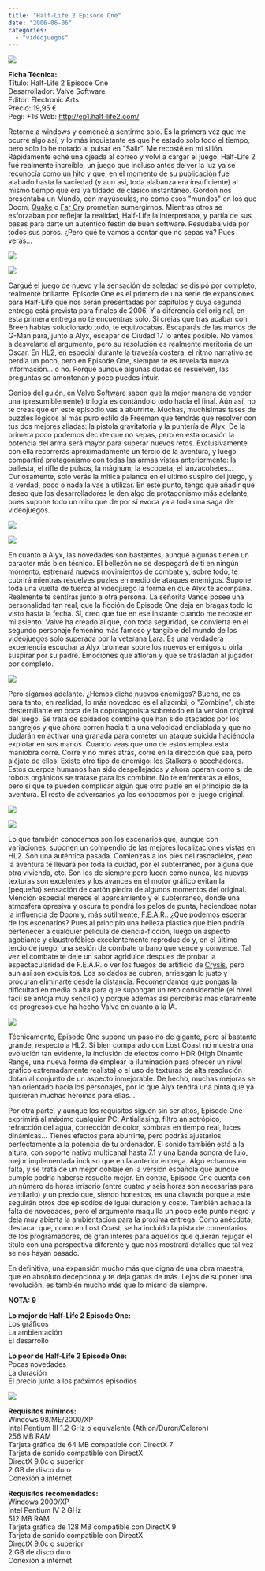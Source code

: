 ```yaml
---
title: "Half-Life 2 Episode One"
date: "2006-06-06"
categories: 
  - "videojuegos"
---
```


![](images/half-life-2-episode-one.jpg)

**Ficha Técnica:**  
Título: Half-Life 2 Episode One  
Desarrollador: Valve Software  
Editor: Electronic Arts  
Precio: 19,95 €  
Pegi: +16 Web: http://ep1.half-life2.com/

Retorne a windows y comencé a sentirme solo. Es la primera vez que me ocurre algo así, y lo más inquietante es que he estado solo todo el tiempo, pero solo lo he notado al pulsar en "Salir". Me recosté en mi sillón. Rápidamente eché una ojeada al correo y volví a cargar el juego. Half-Life 2 fué realmente increible, un juego que incluso antes de ver la luz ya se reconocía como un hito y que, en el momento de su publicación fue alabado hasta la saciedad (y aun así, toda alabanza era insuficiente) al mismo tiempo que era ya tildado de clásico instantáneo. Gordon nos presentaba un Mundo, con mayúsculas, no como esos "mundos" en los que Doom, [Quake](../../../2005/11/quake-4/) o [Far Cry](../../../2004/05/far-cry/) prometían sumergirnos. Mientras otros se esforzaban por reflejar la realidad, Half-Life la interpretaba, y partía de sus bases para darte un auténtico festin de buen software. Resudaba vida por todos sus poros. ¿Pero qué te vamos a contar que no sepas ya? Pues verás...

![](images/half-life-2-episode-one-1.jpg)

![](images/half-life-2-episode-one-2.jpg)

Cargué el juego de nuevo y la sensación de soledad se disipó por completo, realmente brillante. Episode One es el primero de una serie de expansiones para Half-Life que nos serán presentadas por capítulos y cuya segunda entrega está prevista para finales de 2006. Y a diferencia del original, en esta primera entrega no te encuentras solo. Si creias que tras acabar con Breen habías solucionado todo, te equivocabas. Escaparás de las manos de G-Man para, junto a Alyx, escapar de Ciudad 17 lo antes posible. No vamos a desvelarte el argumento, pero su resolución es realmente meritoria de un Oscar. En HL2, en especial durante la travesía costera, el ritmo narrativo se perdía un poco, pero en Episode One, siempre te es revelada nueva información... o no. Porque aunque algunas dudas se resuelven, las preguntas se amontonan y poco puedes intuir.

Genios del guión, en Valve Software saben que la mejor manera de vender una (presumiblemente) trilogía es contándolo todo hacia el final. Aún así, no te creas que en este episodio vas a aburrirte. Muchas, muchísimas fases de puzzles lógicos al más puro estilo de Freeman que tendrás que resolver con tus dos mejores aliadas: la pistola gravitatoria y la puntería de Alyx. De la primera poco podemos decirte que no sepas, pero en esta ocasión la potencia del arma será mayor para superar nuevos retos. Exclusivamente con ella recorrerás aproximadamente un tercio de la aventura, y luego compartirá protagonismo con todas las armas vistas anteriormente: la ballesta, el rifle de pulsos, la mágnum, la escopeta, el lanzacohetes... Curiosamente, solo verás la mitica palanca en el ultimo suspiro del juego, y la verdad, poco o nada la vas a utilizar. En este punto, tengo que añadir que deseo que los desarrolladores le den algo de protagonismo más adelante, pues supone todo un mito que de por sí evoca ya a toda una saga de videojuegos.

![](images/half-life-2-episode-one-3.jpg)

![](images/half-life-2-episode-one-4.jpg)

En cuanto a Alyx, las novedades son bastantes, aunque algunas tienen un caracter más bien técnico. El bellezón no se despegará de ti en ningún momento, estrenará nuevos movimientos de combate y, sobre todo, te cubrirá mientras resuelves puzles en medio de ataques enemigos. Supone toda una vuelta de tuerca al videojuego la forma en que Alyx te acompaña. Realmente te sentirás junto a otra persona. La señorita Vance posee una personalidad tan real, que la ficción de Episode One deja en bragas todo lo visto hasta la fecha. Sí, creo que fué en ese instante cuando me recosté en mi asiento. Valve ha creado al que, con toda seguridad, se convierta en el segundo personaje femenino más famoso y tangible del mundo de los videojuegos solo superada por la veterana Lara. Es una verdadera experiencia escuchar a Alyx bromear sobre los nuevos enemigos u oirla suspirar por su padre. Emociones que afloran y que se trasladan al jugador por completo.

![](images/half-life-2-episode-one-5.jpg)

Pero sigamos adelante. ¿Hemos dicho nuevos enemigos? Bueno, no es para tanto, en realidad, lo más novedoso es el alizombi, o "Zombine", chiste desternillante en boca de la coprotagonista sobretodo en la versión original del juego. Se trata de soldados combine que han sido atacados por los cangrejos y que ahora corren hacia ti a una velocidad endiablada y que no dudarán en activar una granada para cometer un ataque suicida haciéndola explotar en sus manos. Cuando veas que uno de estos emplea esta maniobra corre. Corre y no mires atrás, corre en la dirección que sea, pero aléjate de ellos. Existe otro tipo de enemigo: los Stalkers o acechadores. Estos cuerpos humanos han sido despellejados y ahora operan como si de robots orgánicos se tratase para los combine. No te enfrentarás a ellos, pero si que te pueden complicar algún que otro puzle en el principio de la aventura. El resto de adversarios ya los conocemos por el juego original.

![](images/half-life-2-episode-one-6.jpg)

![](images/half-life-2-episode-one-7.jpg)

Lo que también conocemos son los escenarios que, aunque con variaciones, suponen un compendio de las mejores localizaciones vistas en HL2. Son una auténtica pasada. Comienzas a los pies del rascacielos, pero la aventura te llevará por toda la cuidad, por el subterráneo, por alguna que otra vivienda, etc. Son los de siempre pero lucen como nunca, las nuevas texturas son excelentes y los avances en el motor gráfico evitan la (pequeña) sensación de cartón piedra de algunos momentos del original. Mención especial merece el aparcamiento y el subterraneo, donde una atmosfera opresiva y oscura te pondrá los pelos de punta, haciendose notar la influencia de Doom y, más sutilmente, [F.E.A.R.](../../../2005/11/fear/). ¿Que podemos esperar de los escenarios? Pues al principio una belleza plástica que bien podría pertenecer a cualquier película de ciencia-ficción, luego un aspecto agobiante y claustrofóbico excelentemente reproducido y, en el último tercio de juego, una sesión de combate urbano que vence y convence. Tal vez el combate te deje un sabor agridulce despues de probar la espectacularidad de F.E.A.R. o ver los fuegos de artificio de [Crysis](../../../2007/12/crysis/), pero aun así son exquisitos. Los soldados se cubren, arriesgan lo justo y procuran eliminarte desde la distancia. Recomendamos que pongas la dificultad en media o alta para que supongan un reto considerable (el nivel fácil se antoja muy sencillo) y porque además así percibirás más claramente los progresos que ha hecho Valve en cuanto a la IA.

![](images/half-life-2-episode-one-8.jpg)

Técnicamente, Episode One supone un paso no de gigante, pero si bastante grande, respecto a HL2. Si bien comparado con Lost Coast no muestra una evolución tan evidente, la inclusión de efectos como HDR (High Dinamic Range, una nueva forma de emplear la iluminación para ofrecer un nivel gráfico extremadamente realista) o el uso de texturas de alta resolución dotan al conjunto de un aspecto inmejorable. De hecho, muchas mejoras se han orientado hacia los personajes, por lo que Alyx tendrá una pinta que ya quisieran muchas heroinas para ellas...

Por otra parte, y aunque los requisitos siguen sin ser altos, Episode One exprimirá al máximo cualquier PC. Antialiasing, filtro anisotrópico, refracción del agua, corrección de color, sombras en tiempo real, luces dinámicas... Tienes efectos para aburrirte, pero podrás ajustarlos perfectamente a la potencia de tu ordenador. El sonido también está a la altura, con soporte nativo multicanal hasta 7.1 y una banda sonora de lujo, mejor implementada incluso que en la anterior entrega. Algo echamos en falta, y se trata de un mejor doblaje en la versión española que aunque cumple podría haberse resuelto mejor. En contra, Episode One cuenta con un número de horas irrisorio (entre cuatro y seis horas son necesarias para ventilarlo) y un precio que, siendo honestos, es una clavada porque a este seguirán otros dos episodios de igual duración y coste. También achaca la falta de novedades, pero el argumento maquilla un poco este punto negro y deja muy abierta la ambientación para la próxima entrega. Como anécdota, destacar que, como en Lost Coast, se ha incluido la pista de comentarios de los programadores, de gran interes para aquellos que quieran rejugar el título con una perspectiva diferente y que nos mostrará detalles que tal vez se nos hayan pasado.

En definitiva, una expansión mucho más que digna de una obra maestra, que en absoluto decepciona y te deja ganas de más. Lejos de suponer una revolución, es también mucho más que lo mismo de siempre.

**NOTA: 9**

**Lo mejor de Half-Life 2 Episode One:**  
Los gráficos  
La ambientación  
El desarrollo

**Lo peor de Half-Life 2 Episode One:**  
Pocas novedades  
La duración  
El precio junto a los próximos episodios

![](images/half-life-2-episode-one-9.jpg)

**Requisitos mínimos:**  
Windows 98/ME/2000/XP  
Intel Pentium III 1.2 GHz o equivalente (Athlon/Duron/Celeron)  
256 MB RAM  
Tarjeta gráfica de 64 MB compatible con DirectX 7  
Tarjeta de sonido compatible con DirectX  
DirectX 9.0c o superior  
2 GB de disco duro  
Conexión a internet

**Requisitos recomendados:**  
Windows 2000/XP  
Intel Pentium IV 2 GHz  
512 MB RAM  
Tarjeta gráfica de 128 MB compatible con DirectX 9  
Tarjeta de sonido compatible con DirectX  
DirectX 9.0c o superior  
2 GB de disco duro  
Conexión a internet